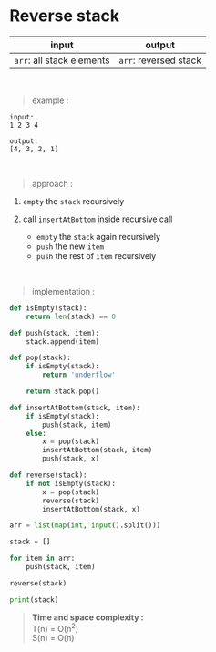 # Reverse stack

| input | output |
| --- | --- |
| `arr`: all stack elements | `arr`: reversed stack |

<br>

> example :

```
input:
1 2 3 4

output:
[4, 3, 2, 1]
```

<br>

> approach :

1. `empty` the `stack` recursively

2. call `insertAtBottom` inside recursive call
    * `empty` the `stack` again recursively
    * `push` the new `item`
    * `push` the rest of `item` recursively

<br>

> implementation :

```python
def isEmpty(stack):
    return len(stack) == 0

def push(stack, item):
    stack.append(item)

def pop(stack):
    if isEmpty(stack):
        return 'underflow'

    return stack.pop()

def insertAtBottom(stack, item):
    if isEmpty(stack):
        push(stack, item)
    else:
        x = pop(stack)
        insertAtBottom(stack, item)
        push(stack, x) 

def reverse(stack):
    if not isEmpty(stack):
        x = pop(stack)
        reverse(stack)
        insertAtBottom(stack, x)

arr = list(map(int, input().split()))

stack = []

for item in arr:
    push(stack, item)

reverse(stack)

print(stack)
```

> **Time and space complexity :**
<br>T(n) = O(n<sup>2</sup>)
<br>S(n) = O(n)